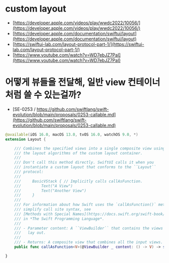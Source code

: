 # custom layout

- [https://developer.apple.com/videos/play/wwdc2022/10056/](https://developer.apple.com/videos/play/wwdc2022/10056/)
- [https://developer.apple.com/documentation/swiftui/layout](https://developer.apple.com/documentation/swiftui/layout)
- [https://swiftui-lab.com/layout-protocol-part-1/](https://swiftui-lab.com/layout-protocol-part-1/)
- [https://www.youtube.com/watch?v=WD7ebJZ7PaI](https://www.youtube.com/watch?v=WD7ebJZ7PaI)



# 어떻게 뷰들을 전달해, 일반 view 컨테이너 처럼 쓸 수 있는걸까?
- [SE-0253 / https://github.com/swiftlang/swift-evolution/blob/main/proposals/0253-callable.md](https://github.com/swiftlang/swift-evolution/blob/main/proposals/0253-callable.md)


```swift
@available(iOS 16.0, macOS 13.0, tvOS 16.0, watchOS 9.0, *)
extension Layout {

    /// Combines the specified views into a single composite view using
    /// the layout algorithms of the custom layout container.
    ///
    /// Don't call this method directly. SwiftUI calls it when you
    /// instantiate a custom layout that conforms to the ``Layout``
    /// protocol:
    ///
    ///     BasicVStack { // Implicitly calls callAsFunction.
    ///         Text("A View")
    ///         Text("Another View")
    ///     }
    ///
    /// For information about how Swift uses the `callAsFunction()` method to
    /// simplify call site syntax, see
    /// [Methods with Special Names](https://docs.swift.org/swift-book/ReferenceManual/Declarations.html#ID622)
    /// in *The Swift Programming Language*.
    ///
    /// - Parameter content: A ``ViewBuilder`` that contains the views to
    ///   lay out.
    ///
    /// - Returns: A composite view that combines all the input views.
    public func callAsFunction<V>(@ViewBuilder _ content: () -> V) -> some View where V : View

}
```





